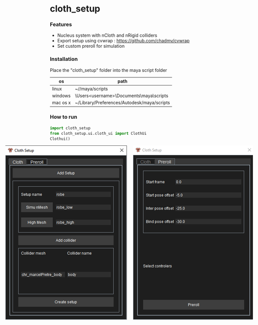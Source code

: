 # cloth_setup

### Features
- Nucleus system with nCloth and nRigid colliders
- Export setup using cvwrap : https://github.com/chadmv/cvwrap
- Set custom preroll for simulation

### Installation
Place the "cloth_setup" folder into the maya script folder

| os       | path                                                  |
| ------   | ------                                                |
| linux    | ~/<username>/maya/scripts                             |
| windows  | \Users\<username>\Documents\maya\scripts              |
| mac os x | ~<username>/Library/Preferences/Autodesk/maya/scripts |


### How to run

```python
import cloth_setup
from cloth_setup.ui.cloth_ui import ClothUi
Clothui()
```

<div style="display: flex; justify-content: center;">
    <img src="https://github.com/DavidDelaunay43/cloth_setup/blob/main/_screenshots/setup.png" alt="drawing" style="margin-right: 10px;">
    <img src="https://github.com/DavidDelaunay43/cloth_setup/blob/main/_screenshots/preroll.png" alt="drawing" style="margin-left: 10px;">
</div>

